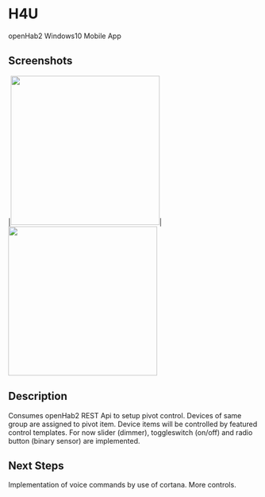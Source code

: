 # H4U
openHab2 Windows10 Mobile App

## Screenshots
|<img src="https://github.com/CodingHarry/Images/blob/master/h4u.png" width="300">|<img src="https://github.com/CodingHarry/Images/blob/master/h4u2.png" width="300">

## Description
Consumes openHab2 REST Api to setup pivot control. Devices of same group are assigned to pivot item. Device items will be controlled by featured control templates. For now slider (dimmer), toggleswitch (on/off) and radio button (binary sensor) are implemented.

## Next Steps
Implementation of voice commands by use of cortana.
More controls.

